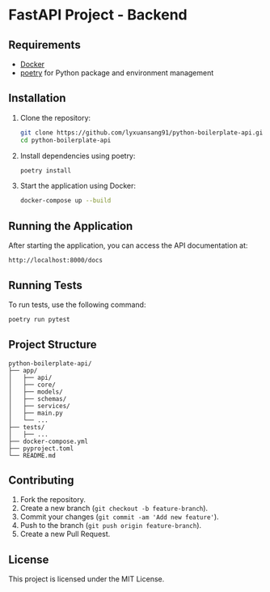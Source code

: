 # FastAPI Project - Backend

## Requirements

* [Docker](https://www.docker.com/)
* [poetry](https://python-poetry.org/) for Python package and environment management

## Installation

1. Clone the repository:
    ```sh
    git clone https://github.com/lyxuansang91/python-boilerplate-api.git
    cd python-boilerplate-api
    ```

2. Install dependencies using poetry:
    ```sh
    poetry install
    ```

3. Start the application using Docker:
    ```sh
    docker-compose up --build
    ```

## Running the Application

After starting the application, you can access the API documentation at:
```
http://localhost:8000/docs
```

## Running Tests

To run tests, use the following command:
```sh
poetry run pytest
```

## Project Structure

```
python-boilerplate-api/
├── app/
│   ├── api/
│   ├── core/
│   ├── models/
│   ├── schemas/
│   ├── services/
│   ├── main.py
│   └── ...
├── tests/
│   ├── ...
├── docker-compose.yml
├── pyproject.toml
└── README.md
```

## Contributing

1. Fork the repository.
2. Create a new branch (`git checkout -b feature-branch`).
3. Commit your changes (`git commit -am 'Add new feature'`).
4. Push to the branch (`git push origin feature-branch`).
5. Create a new Pull Request.

## License

This project is licensed under the MIT License.


